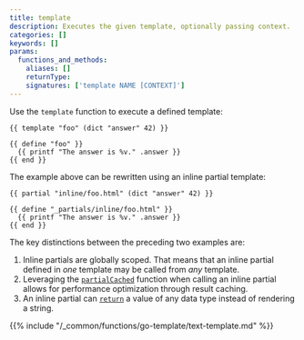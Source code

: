 ```yaml
---
title: template
description: Executes the given template, optionally passing context.
categories: []
keywords: []
params:
  functions_and_methods:
    aliases: []
    returnType: 
    signatures: ['template NAME [CONTEXT]']
---
```


Use the `template` function to execute a defined template:

```go-html-template
{{ template "foo" (dict "answer" 42) }}

{{ define "foo" }}
  {{ printf "The answer is %v." .answer }}
{{ end }}
```

The example above can be rewritten using an inline partial template:

```go-html-template
{{ partial "inline/foo.html" (dict "answer" 42) }}

{{ define "_partials/inline/foo.html" }}
  {{ printf "The answer is %v." .answer }}
{{ end }}
```

The key distinctions between the preceding two examples are:

1. Inline partials are globally scoped. That means that an inline partial defined in _one_ template may be called from _any_ template.
2. Leveraging the [`partialCached`] function when calling an inline partial allows for performance optimization through result caching.
3. An inline partial can [`return`] a value of any data type instead of rendering a string.

{{% include "/_common/functions/go-template/text-template.md" %}}

[`partialCached`]: /functions/partials/includecached/
[`return`]: /functions/go-template/return/
